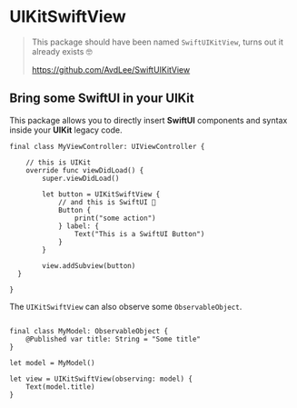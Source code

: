 # UIKitSwiftView

> This package should have been named `SwiftUIKitView`, turns out it already exists 🤓
> 
> https://github.com/AvdLee/SwiftUIKitView

## Bring some SwiftUI in your UIKit

This package allows you to directly insert **SwiftUI** components and syntax inside your **UIKit** legacy code. 

```
final class MyViewController: UIViewController {

    // this is UIKit 
    override func viewDidLoad() {
        super.viewDidLoad()

        let button = UIKitSwiftView {
            // and this is SwiftUI 🎉
            Button {
                print("some action")
            } label: {
                Text("This is a SwiftUI Button")
            }
        }

        view.addSubview(button)
  }

}
```

The `UIKitSwiftView` can also observe some `ObservableObject`.

```

final class MyModel: ObservableObject {
    @Published var title: String = "Some title"
}

let model = MyModel()

let view = UIKitSwiftView(observing: model) { 
    Text(model.title)
}

```




